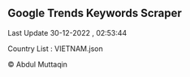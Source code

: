 

## Google Trends Keywords Scraper 
 
Last Update 30-12-2022 , 02:53:44

Country List :
VIETNAM.json



© Abdul Muttaqin 

